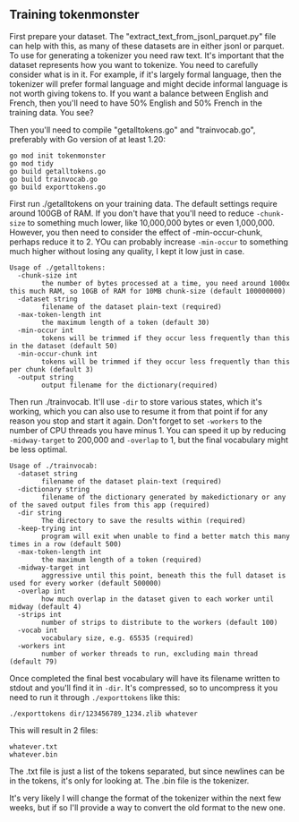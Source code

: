 ## Training tokenmonster

First prepare your dataset. The "extract_text_from_jsonl_parquet.py" file can help with this, as many of these datasets are in either jsonl or parquet. To use for generating a tokenizer you need raw text.
It's important that the dataset represents how you want to tokenize. You need to carefully consider what is in it. For example, if it's largely formal language, then the tokenizer will prefer formal language and might decide informal language is not worth giving tokens to. If you want a balance between English and French, then you'll need to have 50% English and 50% French in the training data. You see?

Then you'll need to compile "getalltokens.go" and "trainvocab.go", preferably with Go version of at least 1.20:
```
go mod init tokenmonster
go mod tidy
go build getalltokens.go
go build trainvocab.go
go build exporttokens.go
```

First run ./getalltokens on your training data. The default settings require around 100GB of RAM. If you don't have that you'll need to reduce `-chunk-size` to something much lower, like 10,000,000 bytes or even 1,000,000. However, you then need to consider the effect of -min-occur-chunk, perhaps reduce it to 2. YOu can probably increase `-min-occur` to something much higher without losing any quality, I kept it low just in case.
```
Usage of ./getalltokens:
  -chunk-size int
        the number of bytes processed at a time, you need around 1000x this much RAM, so 10GB of RAM for 10MB chunk-size (default 100000000)
  -dataset string
        filename of the dataset plain-text (required)
  -max-token-length int
        the maximum length of a token (default 30)
  -min-occur int
        tokens will be trimmed if they occur less frequently than this in the dataset (default 50)
  -min-occur-chunk int
        tokens will be trimmed if they occur less frequently than this per chunk (default 3)
  -output string
        output filename for the dictionary(required)
```

Then run ./trainvocab. It'll use `-dir` to store various states, which it's working, which you can also use to resume it from that point if for any reason you stop and start it again. Don't forget to set `-workers` to the number of CPU threads you have minus 1. You can speed it up by reducing `-midway-target` to 200,000 and `-overlap` to 1, but the final vocabulary might be less optimal.
```
Usage of ./trainvocab:
  -dataset string
        filename of the dataset plain-text (required)
  -dictionary string
        filename of the dictionary generated by makedictionary or any of the saved output files from this app (required)
  -dir string
        The directory to save the results within (required)
  -keep-trying int
        program will exit when unable to find a better match this many times in a row (default 500)
  -max-token-length int
        the maximum length of a token (required)
  -midway-target int
        aggressive until this point, beneath this the full dataset is used for every worker (default 500000)
  -overlap int
        how much overlap in the dataset given to each worker until midway (default 4)
  -strips int
        number of strips to distribute to the workers (default 100)
  -vocab int
        vocabulary size, e.g. 65535 (required)
  -workers int
        number of worker threads to run, excluding main thread (default 79)
```

Once completed the final best vocabulary will have its filename written to stdout and you'll find it in `-dir`. It's compressed, so to uncompress it you need to run it through `./exporttokens` like this:
```
./exporttokens dir/123456789_1234.zlib whatever
```
This will result in 2 files:
```
whatever.txt
whatever.bin
```
The .txt file is just a list of the tokens separated, but since newlines can be in the tokens, it's only for looking at.
The .bin file is the tokenizer.

It's very likely I will change the format of the tokenizer within the next few weeks, but if so I'll provide a way to convert the old format to the new one.
